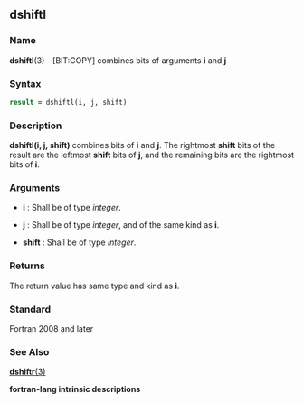 ## dshiftl

### **Name**

**dshiftl**(3) - \[BIT:COPY\] combines bits of arguments **i** and **j**

### **Syntax**

```fortran
result = dshiftl(i, j, shift)
```

### **Description**

**dshiftl(i, j, shift)** combines bits of **i** and **j**. The rightmost **shift**
bits of the result are the leftmost **shift** bits of **j**, and the remaining
bits are the rightmost bits of **i**.

### **Arguments**

- **i**
  : Shall be of type _integer_.

- **j**
  : Shall be of type _integer_, and of the same kind as **i**.

- **shift**
  : Shall be of type _integer_.

### **Returns**

The return value has same type and kind as **i**.

### **Standard**

Fortran 2008 and later

### **See Also**

[**dshiftr**(3)](DSHIFTR)

__fortran-lang intrinsic descriptions__
